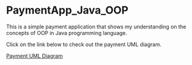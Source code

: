 # PaymentApp_Java_OOP
This is a simple payment application that shows my understanding on the concepts of OOP in Java programming language.

Click on the link below to check out the payment UML diagram.

[Payment UML Diagram](PaymentUML.drawio.pdf)
